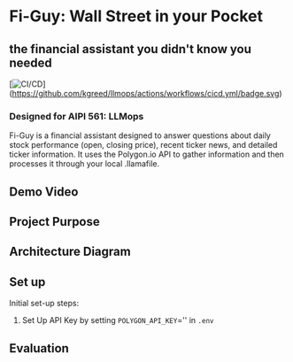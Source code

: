 # Fi-Guy: Wall Street in your Pocket
## the financial assistant you didn't know you needed

[![CI/CD](https://github.com/kgreed/llmops/actions/workflows/cicd.yml/badge.svg)]
(https://github.com/kgreed/llmops/actions/workflows/cicd.yml/badge.svg)

### Designed for AIPI 561: LLMops
Fi-Guy is a financial assistant designed to answer questions about daily stock performance (open, closing price), recent ticker news, and detailed ticker information. It uses the Polygon.io API to gather information and then processes it through your local .llamafile. 

## Demo Video

## Project Purpose

## Architecture Diagram

## Set up
Initial set-up steps:
1. Set Up API Key by setting `POLYGON_API_KEY`='' in `.env`

## Evaluation